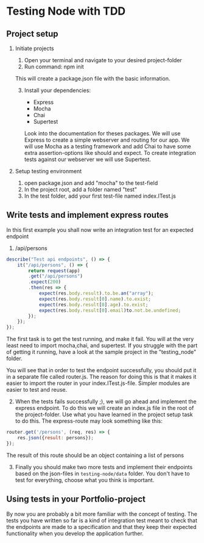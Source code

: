 # Testing Node with TDD

## Project setup

1. Initiate projects
	1. Open your terminal and navigate to your desired project-folder
	2. Run command: npm init

    This will create a package.json file with the basic information.

	3. Install your dependencies:
        * Express
		* Mocha
		* Chai
		* Supertest

        Look into the documentation for theses packages. We will use Express to create a simple webserver and routing for our app.
		We will use Mocha as a testing framework and add Chai to have some extra assertion-options like should and expect.
		To create integration tests against our webserver we will use Supertest.

3. Setup testing environment
	1. open package.json and add "mocha" to the test-field
	2. In the project root, add a folder named "test"
	3. In the test folder, add your first test-file named index.ITest.js

## Write tests and implement express routes
In this first example you shall now write an integration test for an expected endpoint
1. /api/persons

```javascript
describe("Test api endpoints", () => {
	it("/api/persons", () => {
		return request(app)
		.get("/api/persons")
		.expect(200)
		.then(res => {
			expect(res.body.result).to.be.an("array");
			expect(res.body.result[0].name).to.exist;
			expect(res.body.result[0].age).to.exist;
			expect(res.body.result[0].email)to.not.be.undefined;
		});
	});
});
```
	
The first task is to get the test running, and make it fail. You will at the very least need to import mocha,chai, and supertest.
If you struggle with the part of getting it running, have a look at the sample project in the "testing_node" folder. 

You will see that in order to test the endpoint successfully, you should put it in a separate file called router.js. The reason for doing this is that it makes it easier to import the router in your index.ITest.js-file. Simpler modules are easier to test and reuse.
	
2. When the tests fails successfully ;), we will go ahead and implement the express endpoint. To do this we will create an index.js file in the root of the project-folder. Use what you have learned in the project setup task to do this. The express-route may look something like this:

```javascript
router.get('/persons', (req, res) => {
	res.json({result: persons});
});
```

The result of this route should be an object containing a list of persons

3. Finally you should make two more tests and implement their endpoints based on the json-files in ```testing-node/data``` folder. You don't have to test for everything, choose what you think is important.

## Using tests in your Portfolio-project
By now you are probably a bit more familiar with the concept of testing. The tests you have written so far is a kind of integration test meant to check that the endpoints are made to a specification and that they keep their expected functionality when you develop the application further.